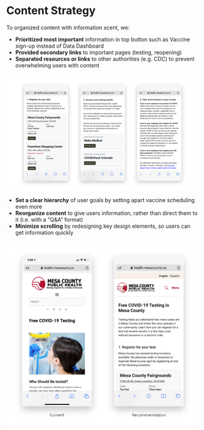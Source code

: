 # Content Strategy

To organized content with information scent, we:

* **Prioritized most important** information in top button such as Vaccine sign-up instead of Data Dashboard
* **Provided secondary links** to important pages \(testing, reopening\)
* **Separated resources or links** to other authorities \(e.g. CDC\) to prevent overwhelming users with content

![](../../.gitbook/assets/screen-shot-2021-03-17-at-4.51.25-pm.png)

* **Set a clear hierarchy** of user goals by setting apart vaccine scheduling even more
* **Reorganize content** to give users information, rather than direct them to it \(i.e. with a “Q&A” format\)
* **Minimize scrolling** by redesigning key design elements, so users can get information quickly

![](../../.gitbook/assets/screen-shot-2021-03-17-at-4.50.37-pm.png)

